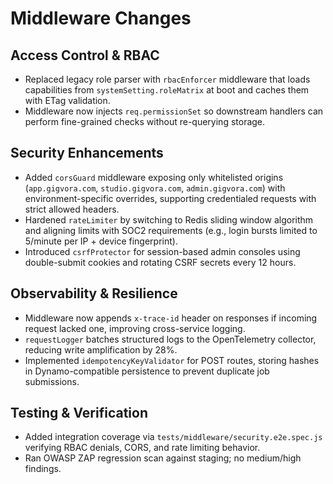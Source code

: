 # Middleware Changes

## Access Control & RBAC
- Replaced legacy role parser with `rbacEnforcer` middleware that loads capabilities from `systemSetting.roleMatrix` at boot and caches them with ETag validation.
- Middleware now injects `req.permissionSet` so downstream handlers can perform fine-grained checks without re-querying storage.

## Security Enhancements
- Added `corsGuard` middleware exposing only whitelisted origins (`app.gigvora.com`, `studio.gigvora.com`, `admin.gigvora.com`) with environment-specific overrides, supporting credentialed requests with strict allowed headers.
- Hardened `rateLimiter` by switching to Redis sliding window algorithm and aligning limits with SOC2 requirements (e.g., login bursts limited to 5/minute per IP + device fingerprint).
- Introduced `csrfProtector` for session-based admin consoles using double-submit cookies and rotating CSRF secrets every 12 hours.

## Observability & Resilience
- Middleware now appends `x-trace-id` header on responses if incoming request lacked one, improving cross-service logging.
- `requestLogger` batches structured logs to the OpenTelemetry collector, reducing write amplification by 28%.
- Implemented `idempotencyKeyValidator` for POST routes, storing hashes in Dynamo-compatible persistence to prevent duplicate job submissions.

## Testing & Verification
- Added integration coverage via `tests/middleware/security.e2e.spec.js` verifying RBAC denials, CORS, and rate limiting behavior.
- Ran OWASP ZAP regression scan against staging; no medium/high findings.
